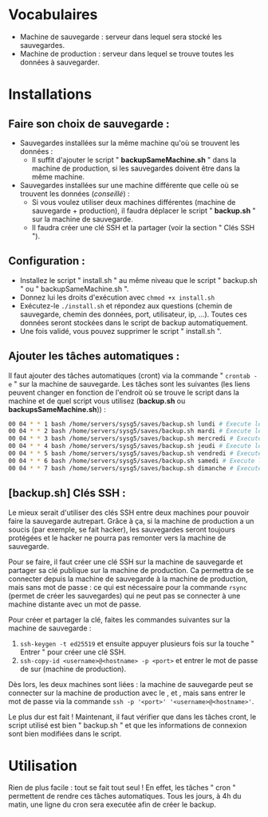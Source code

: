 # Vocabulaires
- Machine de sauvegarde : serveur dans lequel sera stocké les sauvegardes.
- Machine de production : serveur dans lequel se trouve toutes les données à sauvegarder.

# Installations

## Faire son choix de sauvegarde :
- Sauvegardes installées sur la même machine qu'où se trouvent les données :
    + Il suffit d'ajouter le script " **backupSameMachine.sh** " dans la machine de production, si les sauvegardes doivent être dans la même machine.
- Sauvegardes installées sur une machine différente que celle où se trouvent les données (*conseillé*) :
    + Si vous voulez utiliser deux machines différentes (machine de sauvegarde + production), il faudra déplacer le script " **backup.sh** " sur la machine de sauvegarde.
    + Il faudra créer une clé SSH et la partager (voir la section " Clés SSH ").

## Configuration :
- Installez le script " install.sh " au même niveau que le script " backup.sh " ou " backupSameMachine.sh ".
- Donnez lui les droits d'exécution avec `chmod +x install.sh`
- Exécutez-le `./install.sh` et répondez aux questions (chemin de sauvegarde, chemin des données, port, utilisateur, ip, ...). Toutes ces données seront stockées dans le script de backup automatiquement.
- Une fois validé, vous pouvez supprimer le script " install.sh ".

## Ajouter les tâches automatiques :
Il faut ajouter des tâches automatiques (cront) via la commande " `crontab -e` " sur la machine de sauvegarde.
Les tâches sont les suivantes (les liens peuvent changer en fonction de l'endroit où se trouve le script dans la machine et de quel script vous utilisez (**backup.sh** ou **backupsSameMachine.sh**)) :

```bash
00 04 * * 1 bash /home/servers/sysg5/saves/backup.sh lundi # Execute le script le lundi à 4h00
00 04 * * 2 bash /home/servers/sysg5/saves/backup.sh mardi # Execute le script le mardi à 4h00
00 04 * * 3 bash /home/servers/sysg5/saves/backup.sh mercredi # Execute le script le mercredi à 4h00
00 04 * * 4 bash /home/servers/sysg5/saves/backup.sh jeudi # Execute le script le jeudi à 4h00
00 04 * * 5 bash /home/servers/sysg5/saves/backup.sh vendredi # Execute le script le vendredi à 4h00
00 04 * * 6 bash /home/servers/sysg5/saves/backup.sh samedi # Execute le script le samedi à 4h00
00 04 * * 7 bash /home/servers/sysg5/saves/backup.sh dimanche # Execute le script le dimanche à 4h00
```

## [backup.sh] Clés SSH :
Le mieux serait d'utiliser des clés SSH entre deux machines pour pouvoir faire la sauvegarde autrepart. Grâce à ça, si la machine de production a un soucis (par exemple, se fait hacker), les sauvegardes seront toujours protégées et le hacker ne pourra pas remonter vers la machine de sauvegarde.

Pour se faire, il faut créer une clé SSH sur la machine de sauvegarde et partager sa clé publique sur la machine de production. Ca permettra de se connecter depuis la machine de sauvegarde à la machine de production, mais sans mot de passe : ce qui est nécessaire pour la commande `rsync` (permet de créer les sauvegardes) qui ne peut pas se connecter à une machine distante avec un mot de passe.

Pour créer et partager la clé, faites les commandes suivantes sur la machine de sauvegarde :
1) `ssh-keygen -t ed25519` et ensuite appuyer plusieurs fois sur la touche " Entrer " pour créer une clé SSH.
2) `ssh-copy-id <username>@<hostname> -p <port>` et entrer le mot de passe de <username> sur <hostname> (machine de production).

Dès lors, les deux machines sont liées : la machine de sauvegarde peut se connecter sur la machine de production avec le <username>, <hostname> et <port>, mais sans entrer le mot de passe via la commande `ssh -p '<port>' '<username>@<hostname>'`.

Le plus dur est fait ! Maintenant, il faut vérifier que dans les tâches cront, le script utilisé est bien " backup.sh " et que les informations de connexion sont bien modifiées dans le script.

# Utilisation

Rien de plus facile : tout se fait tout seul ! En effet, les tâches " cron " permettent de rendre ces tâches automatiques. Tous les jours, à 4h du matin, une ligne du cron sera executée afin de créer le backup.